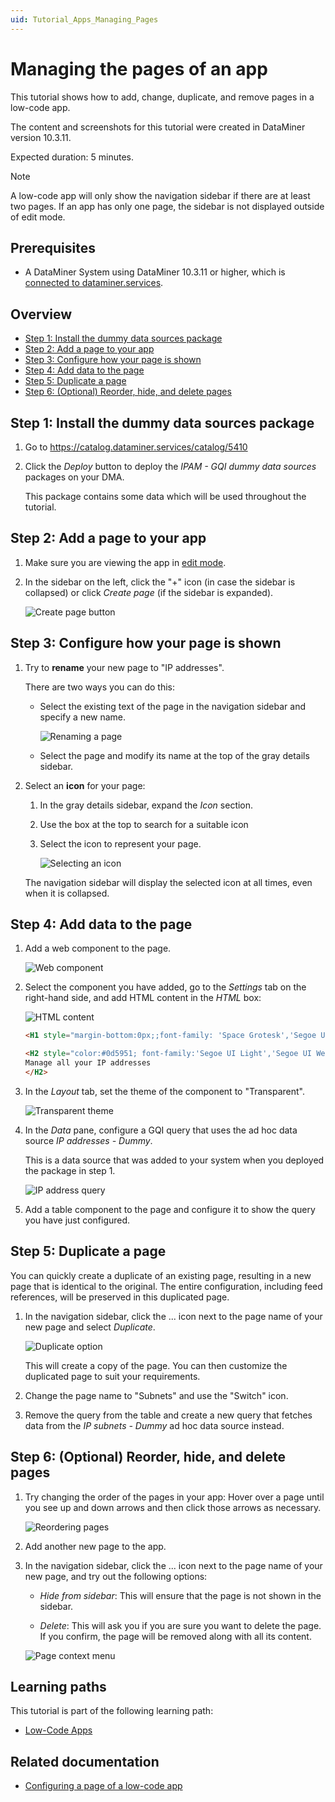 ```yaml
---
uid: Tutorial_Apps_Managing_Pages
---
```


# Managing the pages of an app

This tutorial shows how to add, change, duplicate, and remove pages in a low-code app.

The content and screenshots for this tutorial were created in DataMiner version 10.3.11.

Expected duration: 5 minutes.

> [!NOTE]
> A low-code app will only show the navigation sidebar if there are at least two pages. If an app has only one page, the sidebar is not displayed outside of edit mode.

## Prerequisites

- A DataMiner System using DataMiner 10.3.11 or higher, which is [connected to dataminer.services](xref:Connecting_your_DataMiner_System_to_the_cloud).

## Overview

- [Step 1: Install the dummy data sources package](#step-1-install-the-dummy-data-sources-package)
- [Step 2: Add a page to your app](#step-2-add-a-page-to-your-app)
- [Step 3: Configure how your page is shown](#step-3-configure-how-your-page-is-shown)
- [Step 4: Add data to the page](#step-4-add-data-to-the-page)
- [Step 5: Duplicate a page](#step-5-duplicate-a-page)
- [Step 6: (Optional) Reorder, hide, and delete pages](#step-6-optional-reorder-hide-and-delete-pages)

## Step 1: Install the dummy data sources package

1. Go to <https://catalog.dataminer.services/catalog/5410>

1. Click the *Deploy* button to deploy the *IPAM - GQI dummy data sources* packages on your DMA.

   This package contains some data which will be used throughout the tutorial.

## Step 2: Add a page to your app

1. Make sure you are viewing the app in [edit mode](xref:Tutorial_Apps_Edit_Existing_App#step-1-edit-the-latest-version-of-your-app).

1. In the sidebar on the left, click the "+" icon (in case the sidebar is collapsed) or click *Create page* (if the sidebar is expanded).

   ![Create page button](~/user-guide/images/PageAdd.png)

## Step 3: Configure how your page is shown

1. Try to **rename** your new page to "IP addresses".

   There are two ways you can do this:

   - Select the existing text of the page in the navigation sidebar and specify a new name.

     ![Renaming a page](~/user-guide/images/PageRename.png)

   - Select the page and modify its name at the top of the gray details sidebar.

1. Select an **icon** for your page:

   1. In the gray details sidebar, expand the *Icon* section.

   1. Use the box at the top to search for a suitable icon

   1. Select the icon to represent your page.

      ![Selecting an icon](~/user-guide/images/PageIcon.png)

   The navigation sidebar will display the selected icon at all times, even when it is collapsed.

## Step 4: Add data to the page

1. Add a web component to the page.

   ![Web component](~/user-guide/images/WebComponent.png)

1. Select the component you have added, go to the *Settings* tab on the right-hand side, and add HTML content in the *HTML* box:

   ![HTML content](~/user-guide/images/WebComponentContent.png)

   ```html
   <H1 style="margin-bottom:0px;;font-family: 'Space Grotesk','Segoe UI',Helvetica,Arial,sans-serif; font-size: 50px; background: linear-gradient(90deg, rgba(13,89,81,1) 0%, rgba(7,213,255,1) 32%); -webkit-text-fill-color: transparent;background-clip: text; -webkit-background-clip: text;">IP Addresses</h1>

   <H2 style="color:#0d5951; font-family:'Segoe UI Light','Segoe UI Web Light','Segoe UI Web Regular','Segoe UI','Segoe UI Symbol',HelveticaNeue-Light,'Helvetica Neue',Arial,sans-serif;margin:0;font-weight:100">
   Manage all your IP addresses
   </H2>
   ```

1. In the *Layout* tab, set the theme of the component to "Transparent".

   ![Transparent theme](~/user-guide/images/ComponentTransparentTheme.png)

1. In the *Data* pane, configure a GQI query that uses the ad hoc data source *IP addresses - Dummy*.

   This is a data source that was added to your system when you deployed the package in step 1.

   ![IP address query](~/user-guide/images/IPAddressesQuery.png)

1. Add a table component to the page and configure it to show the query you have just configured.

## Step 5: Duplicate a page

You can quickly create a duplicate of an existing page, resulting in a new page that is identical to the original. The entire configuration, including feed references, will be preserved in this duplicated page.

1. In the navigation sidebar, click the ... icon next to the page name of your new page and select *Duplicate*.

   ![Duplicate option](~/user-guide/images/PageDuplicate.png)

   This will create a copy of the page. You can then customize the duplicated page to suit your requirements.

1. Change the page name to "Subnets" and use the "Switch" icon.

1. Remove the query from the table and create a new query that fetches data from the *IP subnets - Dummy* ad hoc data source instead.

## Step 6: (Optional) Reorder, hide, and delete pages

1. Try changing the order of the pages in your app: Hover over a page until you see up and down arrows and then click those arrows as necessary.

   ![Reordering pages](~/user-guide/images/PageReorder.png)

1. Add another new page to the app.

1. In the navigation sidebar, click the ... icon next to the page name of your new page, and try out the following options:

   - *Hide from sidebar*: This will ensure that the page is not shown in the sidebar.

   - *Delete*: This will ask you if you are sure you want to delete the page. If you confirm, the page will be removed along with all its content.

   ![Page context menu](~/user-guide/images/PageContextMenu.png)

## Learning paths

This tutorial is part of the following learning path:

- [Low-Code Apps](xref:Tutorial_Apps)

## Related documentation

- [Configuring a page of a low-code app](xref:LowCodeApps_page_config)
